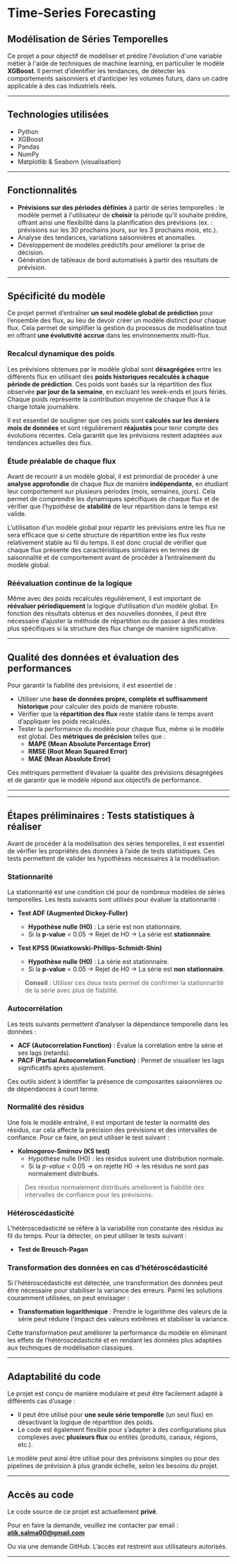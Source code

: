 # Time-Series Forecasting  
## Modélisation de Séries Temporelles

Ce projet a pour objectif de modéliser et prédire l'évolution d'une variable métier à l'aide de techniques de machine learning, en particulier le modèle **XGBoost**. Il permet d’identifier les tendances, de détecter les comportements saisonniers et d’anticiper les volumes futurs, dans un cadre applicable à des cas industriels réels.

---

## Technologies utilisées

- Python
- XGBoost
- Pandas
- NumPy
- Matplotlib & Seaborn (visualisation)

---

## Fonctionnalités

- **Prévisions sur des périodes définies** à partir de séries temporelles : le modèle permet à l'utilisateur de **choisir** la période qu'il souhaite prédire, offrant ainsi une flexibilité dans la planification des prévisions (ex. : prévisions sur les 30 prochains jours, sur les 3 prochains mois, etc.).
- Analyse des tendances, variations saisonnières et anomalies.
- Développement de modèles prédictifs pour améliorer la prise de décision.
- Génération de tableaux de bord automatisés à partir des résultats de prévision.

---

## Spécificité du modèle

Ce projet permet d’entraîner **un seul modèle global de prédiction** pour l’ensemble des flux, au lieu de devoir créer un modèle distinct pour chaque flux. Cela permet de simplifier la gestion du processus de modélisation tout en offrant **une évolutivité accrue** dans les environnements multi-flux.

### **Recalcul dynamique des poids**

Les prévisions obtenues par le modèle global sont **désagrégées** entre les différents flux en utilisant des **poids historiques recalculés à chaque période de prédiction**. Ces poids sont basés sur la répartition des flux observée **par jour de la semaine**, en excluant les week-ends et jours fériés. Chaque poids représente la contribution moyenne de chaque flux à la charge totale journalière. 

Il est essentiel de souligner que ces poids sont **calculés sur les derniers mois de données** et sont régulièrement **réajustés** pour tenir compte des évolutions récentes. Cela garantit que les prévisions restent adaptées aux tendances actuelles des flux.

### **Étude préalable de chaque flux**

Avant de recourir à un modèle global, il est primordial de procéder à une **analyse approfondie** de chaque flux de manière **indépendante**, en étudiant leur comportement sur plusieurs périodes (mois, semaines, jours). Cela permet de comprendre les dynamiques spécifiques de chaque flux et de vérifier que l’hypothèse de **stabilité** de leur répartition dans le temps est valide.

L’utilisation d’un modèle global pour répartir les prévisions entre les flux ne sera efficace que si cette structure de répartition entre les flux reste relativement stable au fil du temps. Il est donc crucial de vérifier que chaque flux présente des caractéristiques similaires en termes de saisonnalité et de comportement avant de procéder à l’entraînement du modèle global.

### **Réévaluation continue de la logique**

Même avec des poids recalculés régulièrement, il est important de **réévaluer périodiquement** la logique d’utilisation d’un modèle global. En fonction des résultats obtenus et des nouvelles données, il peut être nécessaire d’ajuster la méthode de répartition ou de passer à des modèles plus spécifiques si la structure des flux change de manière significative.

---

## Qualité des données et évaluation des performances

Pour garantir la fiabilité des prévisions, il est essentiel de :

- Utiliser une **base de données propre, complète et suffisamment historique** pour calculer des poids de manière robuste.
- Vérifier que la **répartition des flux** reste stable dans le temps avant d’appliquer les poids recalculés.
- Tester la performance du modèle pour chaque flux, même si le modèle est global. Des **métriques de précision** telles que :
  - **MAPE (Mean Absolute Percentage Error)**
  - **RMSE (Root Mean Squared Error)**
  - **MAE (Mean Absolute Error)**

Ces métriques permettent d’évaluer la qualité des prévisions désagrégées et de garantir que le modèle répond aux objectifs de performance.

---
---

## Étapes préliminaires : Tests statistiques à réaliser

Avant de procéder à la modélisation des séries temporelles, il est essentiel de vérifier les propriétés des données à l’aide de tests statistiques. Ces tests permettent de valider les hypothèses nécessaires à la modélisation.

### Stationnarité

La stationnarité est une condition clé pour de nombreux modèles de séries temporelles. Les tests suivants sont utilisés pour évaluer la stationnarité :

- **Test ADF (Augmented Dickey-Fuller)**  
  - **Hypothèse nulle (H0)** : La série est non stationnaire.  
  - Si la **p-value** < 0.05 → Rejet de H0 → La série est **stationnaire**.

- **Test KPSS (Kwiatkowski-Phillips-Schmidt-Shin)**  
  - **Hypothèse nulle (H0)** : La série est stationnaire.  
  - Si la **p-value** < 0.05 → Rejet de H0 → La série est **non stationnaire**.

> **Conseil** : Utiliser ces deux tests permet de confirmer la stationnarité de la série avec plus de fiabilité.

### Autocorrélation

Les tests suivants permettent d’analyser la dépendance temporelle dans les données :

- **ACF (Autocorrelation Function)** : Évalue la corrélation entre la série et ses lags (retards).
- **PACF (Partial Autocorrelation Function)** : Permet de visualiser les lags significatifs après ajustement.

Ces outils aident à identifier la présence de composantes saisonnières ou de dépendances à court terme.

### Normalité des résidus

Une fois le modèle entraîné, il est important de tester la normalité des résidus, car cela affecte la précision des prévisions et des intervalles de confiance. Pour ce faire, on peut utiliser le test suivant :

- **Kolmogorov-Smirnov (KS test)**  
  - Hypothèse nulle (H0) : les résidus suivent une distribution normale.  
  - Si la *p-value* < 0.05 → on rejette H0 → les résidus ne sont pas normalement distribués.

> Des résidus normalement distribués améliorent la fiabilité des intervalles de confiance pour les prévisions.

### Hétéroscédasticité

L’hétéroscédasticité se réfère à la variabilité non constante des résidus au fil du temps. Pour la détecter, on peut utiliser le tests suivant :

- **Test de Breusch-Pagan**

### Transformation des données en cas d’hétéroscédasticité

Si l'hétéroscédasticité est détectée, une transformation des données peut être nécessaire pour stabiliser la variance des erreurs. Parmi les solutions couramment utilisées, on peut envisager :

- **Transformation logarithmique** : Prendre le logarithme des valeurs de la série peut réduire l'impact des valeurs extrêmes et stabiliser la variance.

Cette transformation peut améliorer la performance du modèle en éliminant les effets de l’hétéroscédasticité et en rendant les données plus adaptées aux techniques de modélisation classiques.

---
## Adaptabilité du code

Le projet est conçu de manière modulaire et peut être facilement adapté à différents cas d’usage :

- Il peut être utilisé pour **une seule série temporelle** (un seul flux) en désactivant la logique de répartition des poids.
- Le code est également flexible pour s’adapter à des configurations plus complexes avec **plusieurs flux** ou entités (produits, canaux, régions, etc.).

Le modèle peut ainsi être utilisé pour des prévisions simples ou pour des pipelines de prévision à plus grande échelle, selon les besoins du projet.

---

## Accès au code

Le code source de ce projet est actuellement **privé**.

Pour en faire la demande, veuillez me contacter par email :  
**atik.salma00@gmail.com**

Ou via une demande GitHub. L’accès est restreint aux utilisateurs autorisés.

---
